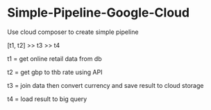 # Simple-Pipeline-Google-Cloud

Use cloud composer to create simple pipeline

[t1, t2] >> t3 >> t4

t1 = get online retail data from db

t2 = get gbp to thb rate using API

t3 = join data then convert currency and save result to cloud storage

t4 = load result to big query

